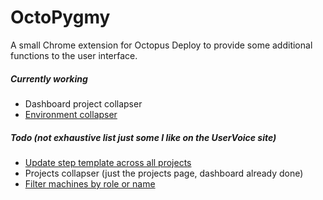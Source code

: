 # OctoPygmy

A small Chrome extension for Octopus Deploy to provide some additional functions to the user interface.

##### Currently working
 - Dashboard project collapser
 - [Environment collapser]

##### Todo (not exhaustive list just some I like on the UserVoice site)
 - [Update step template across all projects]
 - Projects collapser (just the projects page, dashboard already done)
 - [Filter machines by role or name]

[Update step template across all projects]:https://octopusdeploy.uservoice.com/forums/170787-general/suggestions/6072178-when-updating-a-step-template-update-across-all
[Environment Collapser]:https://octopusdeploy.uservoice.com/forums/170787-general/suggestions/6150522-collapsible-environment-tabs
[Filter machines by role or name]:https://octopusdeploy.uservoice.com/forums/170787-general/suggestions/6697488-filter-machines-by-role-and-or-name
